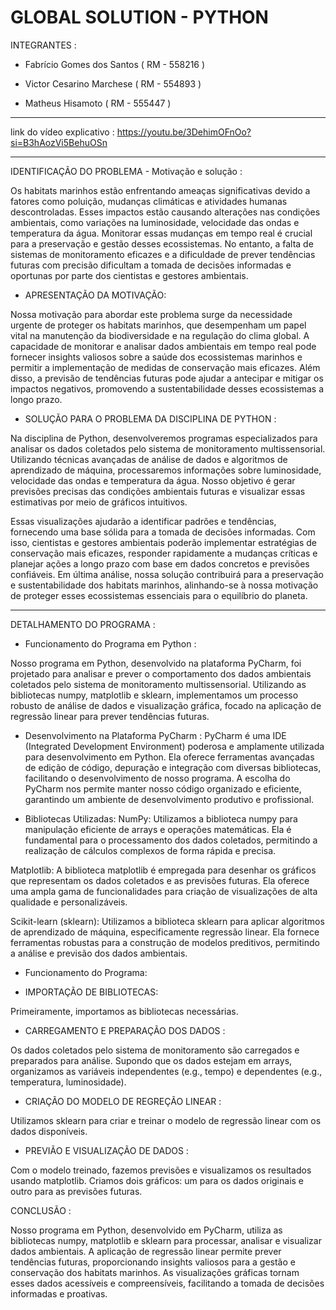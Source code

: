 # GLOBAL SOLUTION - PYTHON

INTEGRANTES :

- Fabrício Gomes dos Santos ( RM - 558216 )

- Victor Cesarino Marchese ( RM - 554893 )

- Matheus Hisamoto ( RM - 555447 )

-----------------------------------------------------------------------------------------------------------------------------------------

link do vídeo explicativo : https://youtu.be/3DehimOFnOo?si=B3hAozVi5BehuOSn

------------------------------------------------------------------------------------------------------------------------------------------
IDENTIFICAÇÃO DO PROBLEMA - Motivação e solução :

Os habitats marinhos estão enfrentando ameaças significativas devido a fatores como poluição, mudanças climáticas e atividades humanas descontroladas. Esses impactos estão causando alterações nas condições ambientais, como variações na luminosidade, velocidade das ondas e temperatura da água. Monitorar essas mudanças em tempo real é crucial para a preservação e gestão desses ecossistemas. No entanto, a falta de sistemas de monitoramento eficazes e a dificuldade de prever tendências futuras com precisão dificultam a tomada de decisões informadas e oportunas por parte dos cientistas e gestores ambientais.

- APRESENTAÇÃO DA MOTIVAÇÃO:
  
Nossa motivação para abordar este problema surge da necessidade urgente de proteger os habitats marinhos, que desempenham um papel vital na manutenção da biodiversidade e na regulação do clima global. A capacidade de monitorar e analisar dados ambientais em tempo real pode fornecer insights valiosos sobre a saúde dos ecossistemas marinhos e permitir a implementação de medidas de conservação mais eficazes. Além disso, a previsão de tendências futuras pode ajudar a antecipar e mitigar os impactos negativos, promovendo a sustentabilidade desses ecossistemas a longo prazo.

- SOLUÇÃO PARA O PROBLEMA DA DISCIPLINA DE PYTHON :
  
Na disciplina de Python, desenvolveremos programas especializados para analisar os dados coletados pelo sistema de monitoramento multissensorial. Utilizando técnicas avançadas de análise de dados e algoritmos de aprendizado de máquina, processaremos informações sobre luminosidade, velocidade das ondas e temperatura da água. Nosso objetivo é gerar previsões precisas das condições ambientais futuras e visualizar essas estimativas por meio de gráficos intuitivos.

Essas visualizações ajudarão a identificar padrões e tendências, fornecendo uma base sólida para a tomada de decisões informadas. Com isso, cientistas e gestores ambientais poderão implementar estratégias de conservação mais eficazes, responder rapidamente a mudanças críticas e planejar ações a longo prazo com base em dados concretos e previsões confiáveis. Em última análise, nossa solução contribuirá para a preservação e sustentabilidade dos habitats marinhos, alinhando-se à nossa motivação de proteger esses ecossistemas essenciais para o equilíbrio do planeta.

------------------------------------------------------------------------------------------------------------------------------------------
DETALHAMENTO DO PROGRAMA :
  
- Funcionamento do Programa em Python :
  
Nosso programa em Python, desenvolvido na plataforma PyCharm, foi projetado para analisar e prever o comportamento dos dados ambientais coletados pelo sistema de monitoramento multissensorial. Utilizando as bibliotecas numpy, matplotlib e sklearn, implementamos um processo robusto de análise de dados e visualização gráfica, focado na aplicação de regressão linear para prever tendências futuras.

- Desenvolvimento na Plataforma PyCharm :
PyCharm é uma IDE (Integrated Development Environment) poderosa e amplamente utilizada para desenvolvimento em Python. Ela oferece ferramentas avançadas de edição de código, depuração e integração com diversas bibliotecas, facilitando o desenvolvimento de nosso programa. A escolha do PyCharm nos permite manter nosso código organizado e eficiente, garantindo um ambiente de desenvolvimento produtivo e profissional.

- Bibliotecas Utilizadas: 
NumPy: Utilizamos a biblioteca numpy para manipulação eficiente de arrays e operações matemáticas. Ela é fundamental para o processamento dos dados coletados, permitindo a realização de cálculos complexos de forma rápida e precisa.

Matplotlib: A biblioteca matplotlib é empregada para desenhar os gráficos que representam os dados coletados e as previsões futuras. Ela oferece uma ampla gama de funcionalidades para criação de visualizações de alta qualidade e personalizáveis.

Scikit-learn (sklearn): Utilizamos a biblioteca sklearn para aplicar algoritmos de aprendizado de máquina, especificamente regressão linear. Ela fornece ferramentas robustas para a construção de modelos preditivos, permitindo a análise e previsão dos dados ambientais.

- Funcionamento do Programa:

- IMPORTAÇÃO DE BIBLIOTECAS:
  
Primeiramente, importamos as bibliotecas necessárias.

- CARREGAMENTO E PREPARAÇÃO DOS DADOS :

Os dados coletados pelo sistema de monitoramento são carregados e preparados para análise. Supondo que os dados estejam em arrays, organizamos as variáveis independentes (e.g., tempo) e dependentes (e.g., temperatura, luminosidade).

- CRIAÇÃO DO MODELO DE REGREÇÃO LINEAR :

Utilizamos sklearn para criar e treinar o modelo de regressão linear com os dados disponíveis.

- PREVIÃO E VISUALIZAÇÃO DE DADOS :

Com o modelo treinado, fazemos previsões e visualizamos os resultados usando matplotlib. Criamos dois gráficos: um para os dados originais e outro para as previsões futuras.

CONCLUSÃO :

Nosso programa em Python, desenvolvido em PyCharm, utiliza as bibliotecas numpy, matplotlib e sklearn para processar, analisar e visualizar dados ambientais. A aplicação de regressão linear permite prever tendências futuras, proporcionando insights valiosos para a gestão e conservação dos habitats marinhos. As visualizações gráficas tornam esses dados acessíveis e compreensíveis, facilitando a tomada de decisões informadas e proativas.

